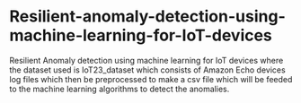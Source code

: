 # Resilient-anomaly-detection-using-machine-learning-for-IoT-devices
Resilient Anomaly detection using machine learning for IoT devices where the dataset used is IoT23_dataset which consists of Amazon Echo devices log files which then be preprocessed to make a csv file which will be feeded to the machine learning algorithms to detect the anomalies.
